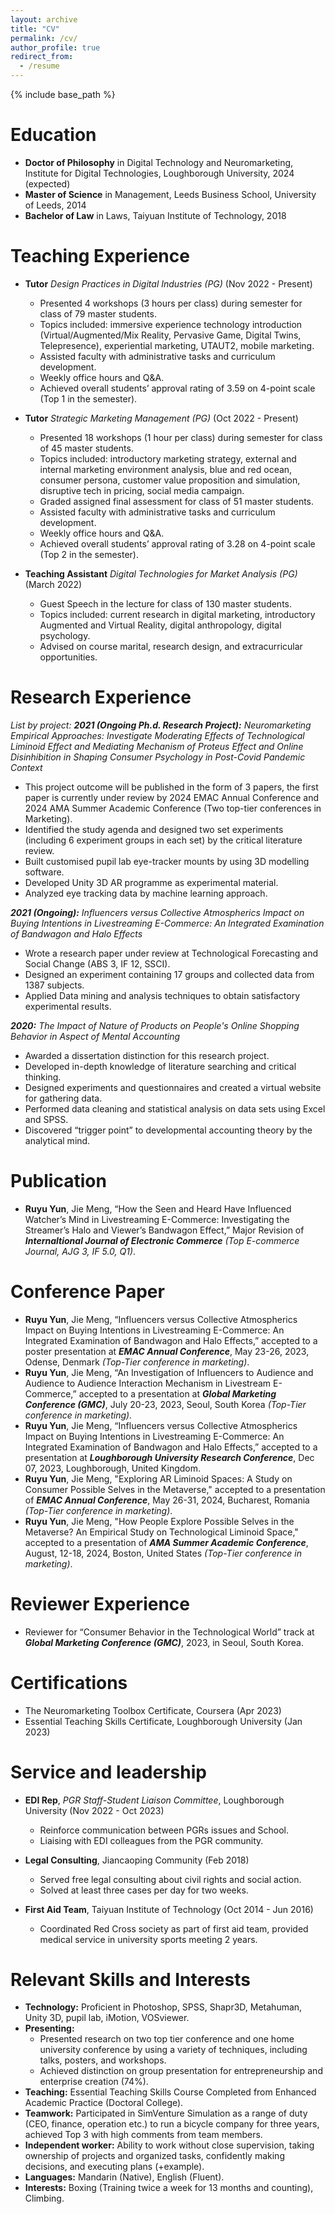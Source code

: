 ```yaml
---
layout: archive
title: "CV"
permalink: /cv/
author_profile: true
redirect_from:
  - /resume
---
```


{% include base_path %}

Education
======
* **Doctor of Philosophy** in Digital Technology and Neuromarketing, Institute for Digital Technologies, Loughborough University, 2024 (expected)
* **Master of Science** in Management, Leeds Business School, University of Leeds, 2014
* **Bachelor of Law** in Laws, Taiyuan Institute of Technology, 2018

Teaching Experience
======
* **Tutor** *Design Practices in Digital Industries (PG)* (Nov 2022 - Present)
  * Presented 4 workshops (3 hours per class) during semester for class of 79 master students.
  * Topics included: immersive experience technology introduction (Virtual/Augmented/Mix Reality, Pervasive Game, Digital Twins, Telepresence), experiential marketing, UTAUT2, mobile marketing. 
  * Assisted faculty with administrative tasks and curriculum development.
  * Weekly office hours and Q&A.
  * Achieved overall students’ approval rating of 3.59 on 4-point scale (Top 1 in the semester).
 
* **Tutor** *Strategic Marketing Management (PG)* (Oct 2022 - Present)
  * Presented 18 workshops (1 hour per class) during semester for class of 45 master students.
  * Topics included: introductory marketing strategy, external and internal marketing environment analysis, blue and red ocean, consumer persona, customer value proposition and simulation, disruptive tech in pricing, social media campaign.
  * Graded assigned final assessment for class of 51 master students.
  *	Assisted faculty with administrative tasks and curriculum development.
  *	Weekly office hours and Q&A.
  * Achieved overall students’ approval rating of 3.28 on 4-point scale (Top 2 in the semester).

* **Teaching Assistant** *Digital Technologies for Market Analysis (PG)* (March 2022)
  * Guest Speech in the lecture for class of 130 master students. 
  * Topics included: current research in digital marketing, introductory Augmented and Virtual Reality, digital anthropology, digital psychology.
  * Advised on course marital, research design, and extracurricular opportunities. 

Research Experience
=====
*List by project:*
***2021 (Ongoing Ph.d. Research Project):*** *Neuromarketing Empirical Approaches: Investigate Moderating Effects of Technological Liminoid Effect and Mediating Mechanism of Proteus Effect and Online Disinhibition in Shaping Consumer Psychology in Post-Covid Pandemic Context*
  * This project outcome will be published in the form of 3 papers, the first paper is currently under review by 2024 EMAC Annual Conference and 2024 AMA Summer Academic Conference (Two top-tier conferences in Marketing).
  * Identified the study agenda and designed two set experiments (including 6 experiment groups in each set) by the critical literature review.
  * Built customised pupil lab eye-tracker mounts by using 3D modelling software.
  * Developed Unity 3D AR programme as experimental material.
  * Analyzed eye tracking data by machine learning approach.

***2021 (Ongoing):*** *Influencers versus Collective Atmospherics Impact on Buying Intentions in Livestreaming E-Commerce: An Integrated Examination of Bandwagon and Halo Effects*
  * Wrote a research paper under review at Technological Forecasting and Social Change (ABS 3, IF 12, SSCI).
  *	Designed an experiment containing 17 groups and collected data from 1387 subjects.
  *	Applied Data mining and analysis techniques to obtain satisfactory experimental results.

***2020:*** *The Impact of Nature of Products on People's Online Shopping Behavior in Aspect of Mental Accounting*
  *	Awarded a dissertation distinction for this research project.
  *	Developed in-depth knowledge of literature searching and critical thinking.
  *	Designed experiments and questionnaires and created a virtual website for gathering data.
  *	Performed data cleaning and statistical analysis on data sets using Excel and SPSS.
  *	Discovered “trigger point” to developmental accounting theory by the analytical mind.

Publication
====
* **Ruyu Yun**, Jie Meng, “How the Seen and Heard Have Influenced Watcher’s Mind in Livestreaming E-Commerce: Investigating the Streamer’s Halo and Viewer’s Bandwagon Effect,” Major Revision of ***Internaltional Journal of Electronic Commerce*** *(Top E-commerce Journal, AJG 3, IF 5.0, Q1)*.

Conference Paper
====
* **Ruyu Yun**, Jie Meng, “Influencers versus Collective Atmospherics Impact on Buying Intentions in Livestreaming E-Commerce: An Integrated Examination of Bandwagon and Halo Effects,” accepted to a poster presentation at ***EMAC Annual Conference***, May 23-26, 2023, Odense, Denmark *(Top-Tier conference in marketing)*.
* **Ruyu Yun**, Jie Meng, “An Investigation of Influencers to Audience and Audience to Audience Interaction Mechanism in Livestream E-Commerce,” accepted to a presentation at ***Global Marketing Conference (GMC)***, July 20-23, 2023, Seoul, South Korea *(Top-Tier conference in marketing)*.
* **Ruyu Yun**, Jie Meng, “Influencers versus Collective Atmospherics Impact on Buying Intentions in Livestreaming E-Commerce: An Integrated Examination of Bandwagon and Halo Effects,” accepted to a presentation at ***Loughborough University Research Conference***, Dec 07, 2023, Loughborough, United Kingdom.
* **Ruyu Yun**, Jie Meng, "Exploring AR Liminoid Spaces: A Study on Consumer Possible Selves in the Metaverse," accepted to a presentation of ***EMAC Annual Conference***, May 26-31, 2024, Bucharest, Romania *(Top-Tier conference in marketing)*.
*  **Ruyu Yun**, Jie Meng, "How People Explore Possible Selves in the Metaverse? An Empirical Study on Technological Liminoid Space," accepted to a presentation of ***AMA Summer Academic Conference***, August, 12-18, 2024, Boston, United States *(Top-Tier conference in marketing)*.

Reviewer Experience
=====
* Reviewer for “Consumer Behavior in the Technological World” track at ***Global Marketing Conference (GMC)***, 2023, in Seoul, South Korea.

Certifications
====
* The Neuromarketing Toolbox Certificate, Coursera (Apr 2023)
* Essential Teaching Skills Certificate, Loughborough University (Jan 2023)
  
Service and leadership
======
* **EDI Rep**, *PGR Staff-Student Liaison Committee*, Loughborough University (Nov 2022 - Oct 2023)
  * Reinforce communication between PGRs issues and School.
  * Liaising with EDI colleagues from the PGR community.

* **Legal Consulting**, Jiancaoping Community (Feb 2018)
  * Served free legal consulting about civil rights and social action.
  * Solved at least three cases per day for two weeks.
 
* **First Aid Team**, Taiyuan Institute of Technology (Oct 2014 - Jun 2016)
  * Coordinated Red Cross society as part of first aid team, provided medical service in university sports meeting 2 years.

Relevant Skills and Interests
=====
* **Technology:** Proficient in Photoshop, SPSS, Shapr3D, Metahuman, Unity 3D, pupil lab, iMotion, VOSviewer.
* **Presenting:** 
  * Presented research on two top tier conference and one home university conference by using a variety of techniques, including talks, posters, and workshops.
  * Achieved distinction on group presentation for entrepreneurship and enterprise creation (74%).
* **Teaching:** Essential Teaching Skills Course Completed from Enhanced Academic Practice (Doctoral College).
* **Teamwork:** Participated in SimVenture Simulation as a range of duty (CEO, finance, operation etc.) to run a bicycle company for three years, achieved Top 3 with high comments from team members. 
* **Independent worker:** Ability to work without close supervision, taking ownership of projects and organized tasks, confidently making decisions, and executing plans (+example).
* **Languages:** Mandarin (Native), English (Fluent).
* **Interests:** Boxing (Training twice a week for 13 months and counting), Climbing.
